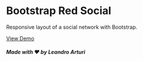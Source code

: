 # Bootstrap Red Social

Responsive layout of a social network with Bootstrap. 

[View Demo](https://larturi.github.io/bootstrap-red-social/)

##### Made with ❤️ by Leandro Arturi

